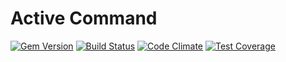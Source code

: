 # Active Command

[![Gem Version](https://badge.fury.io/rb/active_command.svg)](https://badge.fury.io/rb/active_command)
[![Build Status](https://travis-ci.org/alebian/active_command.svg)](https://travis-ci.org/alebian/active_command)
[![Code Climate](https://codeclimate.com/github/alebian/active_command/badges/gpa.svg)](https://codeclimate.com/github/alebian/active_command)
[![Test Coverage](https://codeclimate.com/github/alebian/active_command/badges/coverage.svg)](https://codeclimate.com/github/alebian/active_command/coverage)
